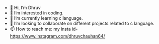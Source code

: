 - 👋 Hi, I’m Dhruv
- 👀 I’m interested in coding.
- 🌱 I’m currently learning c language.
- 💞️ I’m looking to collaborate on different projects related to c language.
- 📫 How to reach me: 
my insta id-https://www.instagram.com/dhruvchauhan64/


<!---
cdhruv12/cdhruv12 is a ✨ special ✨ repository because its `README.md` (this file) appears on your GitHub profile.
You can click the Preview link to take a look at your changes.
--->
